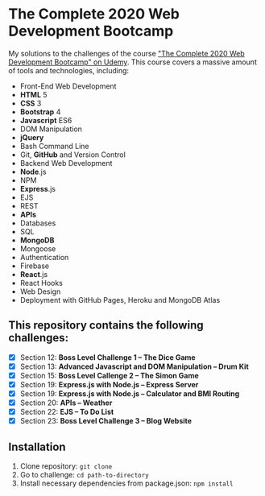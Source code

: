 # The Complete 2020 Web Development Bootcamp

My solutions to the challenges of the course ["The Complete 2020 Web Development Bootcamp" on Udemy](https://www.udemy.com/course/the-complete-web-development-bootcamp/). This course covers a massive amount of tools and technologies, including:

* Front-End Web Development
* **HTML** 5
* **CSS** 3
* **Bootstrap** 4
* **Javascript** ES6
* DOM Manipulation
* **jQuery**
* Bash Command Line
* Git, **GitHub** and Version Control
* Backend Web Development
* **Node**.js
* NPM
* **Express**.js
* EJS
* REST
* **APIs**
* Databases
* SQL
* **MongoDB**
* Mongoose
* Authentication
* Firebase
* **React**.js
* React Hooks
* Web Design
* Deployment with GitHub Pages, Heroku and MongoDB Atlas

## This repository contains the following challenges:

- [x] Section 12: **Boss Level Challenge 1 – The Dice Game**
- [x] Section 13: **Advanced Javascript and DOM Manipulation – Drum Kit**
- [x] Section 15: **Boss Level Callenge 2 – The Simon Game**
- [x] Section 19: **Express.js with Node.js – Express Server**
- [x] Section 19: **Express.js with Node.js – Calculator and BMI Routing**
- [x] Section 20: **APIs – Weather**
- [x] Section 22: **EJS – To Do List**
- [x] Section 23: **Boss Level Challenge 3 – Blog Website**

## Installation

1. Clone repository:
```git clone```
2. Go to challenge:
```cd path-to-directory```
3. Install necessary dependencies from package.json:
```npm install```